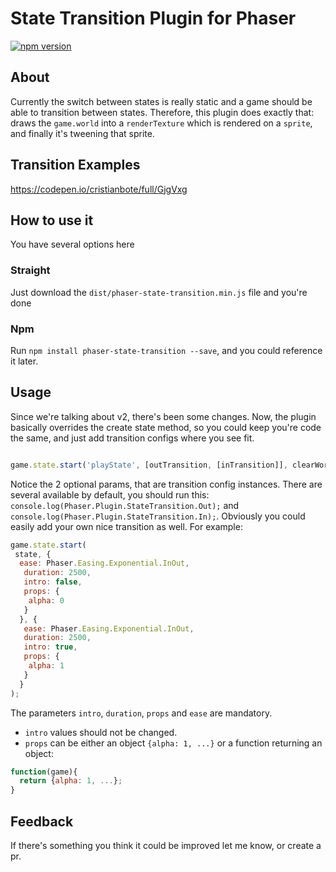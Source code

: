 State Transition Plugin for Phaser
=======================
[![npm version](https://badge.fury.io/js/phaser-state-transition.svg)](https://badge.fury.io/js/phaser-state-transition)

## About
Currently the switch between states is really static and a game should be able to transition between states. Therefore, this plugin does exactly that: draws the `game.world` into a `renderTexture` which is rendered on a `sprite`, and finally it's tweening that sprite.

## Transition Examples
https://codepen.io/cristianbote/full/GjgVxg

## How to use it
You have several options here

### Straight
Just download the `dist/phaser-state-transition.min.js` file and you're done
 
### Npm
Run `npm install phaser-state-transition --save`, and you could reference it later.

## Usage
Since we're talking about v2, there's been some changes. Now, the plugin basically overrides the create state method, so you could keep you're code the same, and just add transition configs where you see fit.

```javascript

game.state.start('playState', [outTransition, [inTransition]], clearWorld, clearCache, parameters);
```

Notice the 2 optional params, that are transition config instances. There are several available by default, you should run this: `console.log(Phaser.Plugin.StateTransition.Out);` and `console.log(Phaser.Plugin.StateTransition.In);`. Obviously you could easily add your own nice transition as well. For example:

```javascript
game.state.start(
 state, {
  ease: Phaser.Easing.Exponential.InOut,
   duration: 2500,
   intro: false,
   props: {
    alpha: 0
   }
  }, {
   ease: Phaser.Easing.Exponential.InOut,
   duration: 2500,
   intro: true,
   props: {
    alpha: 1
   }
  }
);
```

The parameters `intro`, `duration`, `props` and `ease` are mandatory.
- `intro` values should not be changed. 
- `props` can be either an object `{alpha: 1, ...}` or a function returning an object:

```javascript
function(game){
  return {alpha: 1, ...};
}
```

## Feedback
If there's something you think it could be improved let me know, or create a pr.
